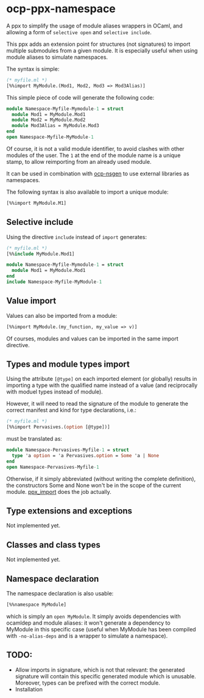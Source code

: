 # ocp-ppx-namespace
A ppx to simplify the usage of module aliases wrappers in OCaml, and allowing a
form of `selective open` and `selective include`.

This ppx adds an extension point for structures (not signatures) to import multiple submodules from a given module. It is especially useful when using module aliases to simulate namespaces.

The syntax is simple:
```ocaml
(* myfile.ml *)
[%%import MyModule.(Mod1, Mod2, Mod3 => Mod3Alias)]
```
This simple piece of code will generate the following code:
```ocaml
module Namespace-Myfile-Mymodule-1 = struct
  module Mod1 = MyModule.Mod1
  module Mod2 = MyModule.Mod2
  module Mod3Alias = MyModule.Mod3
end
open Namespace-Myfile-MyModule-1
```

Of course, it is not a valid module identifier, to avoid
clashes with other modules of the user. The ```1``` at the end of the module
name is a unique stamp, to allow reimporting from an already used module.

It can be used in combination with
[ocp-nsgen](https://github.com/OCamlPro-Couderc/ocp-nsgen) to use external
libraries as namespaces.

The following syntax is also available to import a unique module:
```ocaml
[%%import MyModule.M1]
```

## Selective include

Using the directive ```include``` instead of ```import``` generates:
```ocaml
(* myfile.ml *)
[%%include MyModule.Mod1]
```

```ocaml
module Namespace-Myfile-Mymodule-1 = struct
  module Mod1 = MyModule.Mod1
end
include Namespace-Myfile-MyModule-1
```

## Value import

Values can also be imported from a module:
```ocaml
[%%import MyModule.(my_function, my_value => v)]
```

Of courses, modules and values can be imported in the same import directive.

## Types and module types import

Using the attribute ```[@type]``` on each
imported element (or globally) results in importing a type with the qualified
name instead of a value (and reciprocally with moduel types instead of module).

However, it will need to read the signature of the module to generate the
correct manifest and kind for type declarations, i.e.:
```ocaml
(* myfile.ml *)
[%%import Pervasives.(option [@type])]
```
must be translated as:
```ocaml
module Namespace-Pervasives-Myfile-1 = struct
  type 'a option = 'a Pervasives.option = Some 'a | None
end
open Namespace-Pervasives-Myfile-1
```

Otherwise, if it simply abbreviated (without writing the complete definition),
the constructors Some and None won't be in the scope of the current module.
[ppx_import](https://github.com/whitequark/ppx_import) does the job actually.

## Type extensions and exceptions

Not implemented yet.

## Classes and class types

Not implemented yet.

## Namespace declaration

The namespace declaration is also usable:
```ocaml
[%%namespace MyModule]
```
which is simply an ```open MyModule```. It simply avoids dependencies with
ocamldep and module aliases: it won't
generate a dependency to MyModule in this specific case (useful when MyModule
has been compiled with ```-no-alias-deps``` and is a wrapper to simulate a namespace).

## TODO:
* Allow imports in signature, which is not that relevant: the generated
  signature will contain this specific generated module which is
  unusable. Moreover, types can be prefixed with the correct module.
* Installation
